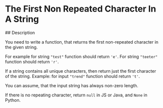 # The First Non Repeated Character In A String

## Description

You need to write a function, that returns the first non-repeated character in the given string.

For example for string `"test"` function should return `'e'`.
For string `"teeter"` function should return `'r'`.

If a string contains all unique characters, then return just the first character of the string.
Example: for input `"trend"` function should return `'t'`.

You can assume, that the input string has always non-zero length.

If there is no repeating character, return `null` in JS or Java, and `None` in Python.
